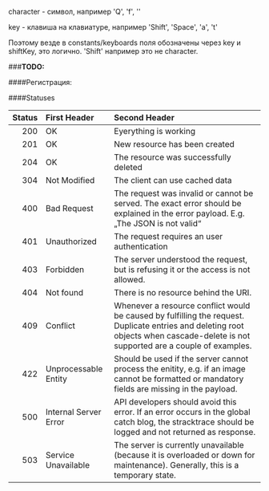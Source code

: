 character - символ, например 'Q', 'f', ''

key - клавиша на клавиатуре, например 'Shift', 'Space', 'a', 't'

Поэтому везде в constants/keyboards поля обозначены через key и shiftKey, это логично. 
'Shift' например это не character.

###**TODO:**

####Регистрация:

####Statuses

Status | First Header | Second Header
---: | :--- | :---
200 | OK | Eyerything is working
201 | OK | New resource has been created
204 | OK | The resource was successfully deleted
304 | Not Modified | The client can use cached data
400 | Bad Request | The request was invalid or cannot be served. The exact error should be explained in the error payload. E.g. „The JSON is not valid“
401 | Unauthorized | The request requires an user authentication
403 | Forbidden | The server understood the request, but is refusing it or the access is not allowed.
404 | Not found | There is no resource behind the URI.
409 | Conflict | Whenever a resource conflict would be caused by fulfilling the request. Duplicate entries and deleting root objects when cascade-delete is not supported are a couple of examples.
422 | Unprocessable Entity | Should be used if the server cannot process the enitity, e.g. if an image cannot be formatted or mandatory fields are missing in the payload.
500 | Internal Server Error | API developers should avoid this error. If an error occurs in the global catch blog, the stracktrace should be logged and not returned as response.
503 | Service Unavailable | The server is currently unavailable (because it is overloaded or down for maintenance). Generally, this is a temporary state.
